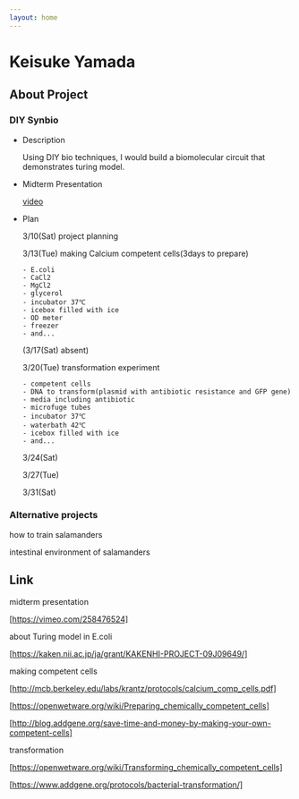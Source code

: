 ```yaml
---
layout: home
---
```


# Keisuke Yamada

## About Project
### DIY Synbio
- Description

  Using DIY bio techniques, I would build a biomolecular circuit that demonstrates turing model.
- Midterm Presentation

    [video](https://vimeo.com/258476524)

- Plan

    3/10(Sat) project planning

    3/13(Tue) making Calcium competent cells(3days to prepare)
    
      - E.coli
      - CaCl2
      - MgCl2
      - glycerol
      - incubator 37℃
      - icebox filled with ice
      - OD meter
      - freezer
      - and...

    (3/17(Sat) absent)

    3/20(Tue) transformation experiment
      
      - competent cells
      - DNA to transform(plasmid with antibiotic resistance and GFP gene)
      - media including antibiotic
      - microfuge tubes
      - incubator 37℃
      - waterbath 42℃
      - icebox filled with ice
      - and...
      
    3/24(Sat) 

    3/27(Tue) 

    3/31(Sat) 

### Alternative projects
how to train salamanders

intestinal environment of salamanders


## Link
midterm presentation

[https://vimeo.com/258476524]

about Turing model in E.coli

[https://kaken.nii.ac.jp/ja/grant/KAKENHI-PROJECT-09J09649/]

making competent cells

[http://mcb.berkeley.edu/labs/krantz/protocols/calcium_comp_cells.pdf]

[https://openwetware.org/wiki/Preparing_chemically_competent_cells]

[http://blog.addgene.org/save-time-and-money-by-making-your-own-competent-cells]

transformation

[https://openwetware.org/wiki/Transforming_chemically_competent_cells]

[https://www.addgene.org/protocols/bacterial-transformation/]

